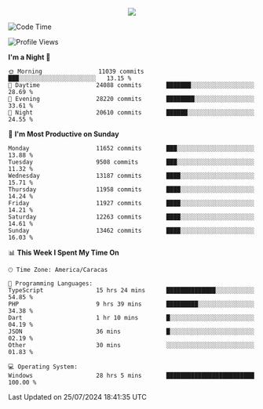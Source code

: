 <p align="center">
  <a href="http://www.github.com/thevacs">
    <img src="https://github-readme-streak-stats.herokuapp.com/?user=thevacs&stroke=ffffff&background=1c1917&ring=0891b2&fire=0891b2&currStreakNum=ffffff&currStreakLabel=0891b2&sideNums=ffffff&sideLabels=ffffff&dates=ffffff&hide_border=true" />
  </a>
</p>

<!--START_SECTION:waka-->
![Code Time](http://img.shields.io/badge/Code%20Time-2%2C635%20hrs%2032%20mins-blue)

![Profile Views](http://img.shields.io/badge/Profile%20Views-29-blue)

**I'm a Night 🦉** 

```text
🌞 Morning                11039 commits       ███░░░░░░░░░░░░░░░░░░░░░░   13.15 % 
🌆 Daytime                24088 commits       ███████░░░░░░░░░░░░░░░░░░   28.69 % 
🌃 Evening                28220 commits       ████████░░░░░░░░░░░░░░░░░   33.61 % 
🌙 Night                  20610 commits       ██████░░░░░░░░░░░░░░░░░░░   24.55 % 
```
📅 **I'm Most Productive on Sunday** 

```text
Monday                   11652 commits       ███░░░░░░░░░░░░░░░░░░░░░░   13.88 % 
Tuesday                  9508 commits        ███░░░░░░░░░░░░░░░░░░░░░░   11.32 % 
Wednesday                13187 commits       ████░░░░░░░░░░░░░░░░░░░░░   15.71 % 
Thursday                 11958 commits       ████░░░░░░░░░░░░░░░░░░░░░   14.24 % 
Friday                   11927 commits       ████░░░░░░░░░░░░░░░░░░░░░   14.21 % 
Saturday                 12263 commits       ████░░░░░░░░░░░░░░░░░░░░░   14.61 % 
Sunday                   13462 commits       ████░░░░░░░░░░░░░░░░░░░░░   16.03 % 
```


📊 **This Week I Spent My Time On** 

```text
🕑︎ Time Zone: America/Caracas

💬 Programming Languages: 
TypeScript               15 hrs 24 mins      ██████████████░░░░░░░░░░░   54.85 % 
PHP                      9 hrs 39 mins       █████████░░░░░░░░░░░░░░░░   34.38 % 
Dart                     1 hr 10 mins        █░░░░░░░░░░░░░░░░░░░░░░░░   04.19 % 
JSON                     36 mins             █░░░░░░░░░░░░░░░░░░░░░░░░   02.19 % 
Other                    30 mins             ░░░░░░░░░░░░░░░░░░░░░░░░░   01.83 % 

💻 Operating System: 
Windows                  28 hrs 5 mins       █████████████████████████   100.00 % 
```


 Last Updated on 25/07/2024 18:41:35 UTC
<!--END_SECTION:waka-->
